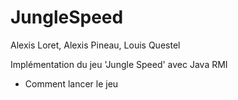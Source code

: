 # JungleSpeed
Alexis Loret, Alexis Pineau, Louis Questel

Implémentation du jeu 'Jungle Speed' avec Java RMI

* Comment lancer le jeu
